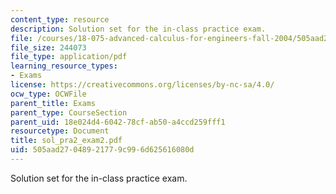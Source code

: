 ```yaml
---
content_type: resource
description: Solution set for the in-class practice exam.
file: /courses/18-075-advanced-calculus-for-engineers-fall-2004/505aad27048921779c996d625616080d_sol_pra2_exam2.pdf
file_size: 244073
file_type: application/pdf
learning_resource_types:
- Exams
license: https://creativecommons.org/licenses/by-nc-sa/4.0/
ocw_type: OCWFile
parent_title: Exams
parent_type: CourseSection
parent_uid: 18e024d4-6042-78cf-ab50-a4ccd259fff1
resourcetype: Document
title: sol_pra2_exam2.pdf
uid: 505aad27-0489-2177-9c99-6d625616080d
---
```

Solution set for the in-class practice exam.